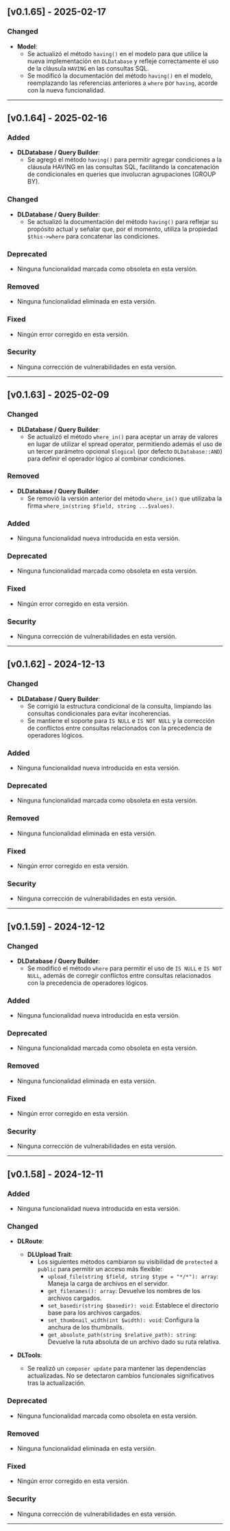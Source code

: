 ## [v0.1.65] - 2025-02-17

### Changed

- **Model**:
  - Se actualizó el método `having()` en el modelo para que utilice la nueva implementación en `DLDatabase` y refleje correctamente el uso de la cláusula `HAVING` en las consultas SQL.
  - Se modificó la documentación del método `having()` en el modelo, reemplazando las referencias anteriores a `where` por `having`, acorde con la nueva funcionalidad.

---

## [v0.1.64] - 2025-02-16

### Added

- **DLDatabase / Query Builder**:
  - Se agregó el método `having()` para permitir agregar condiciones a la cláusula HAVING en las consultas SQL, facilitando la concatenación de condicionales en queries que involucran agrupaciones (GROUP BY).

### Changed

- **DLDatabase / Query Builder**:
  - Se actualizó la documentación del método `having()` para reflejar su propósito actual y señalar que, por el momento, utiliza la propiedad `$this->where` para concatenar las condiciones.

### Deprecated

- Ninguna funcionalidad marcada como obsoleta en esta versión.

### Removed

- Ninguna funcionalidad eliminada en esta versión.

### Fixed

- Ningún error corregido en esta versión.

### Security

- Ninguna corrección de vulnerabilidades en esta versión.

---

## [v0.1.63] - 2025-02-09

### Changed

- **DLDatabase / Query Builder**:
  - Se actualizó el método `where_in()` para aceptar un array de valores en lugar de utilizar el spread operator, permitiendo además el uso de un tercer parámetro opcional `$logical` (por defecto `DLDatabase::AND`) para definir el operador lógico al combinar condiciones.
  
### Removed

- **DLDatabase / Query Builder**:
  - Se removió la versión anterior del método `where_in()` que utilizaba la firma `where_in(string $field, string ...$values)`.

### Added

- Ninguna funcionalidad nueva introducida en esta versión.

### Deprecated

- Ninguna funcionalidad marcada como obsoleta en esta versión.

### Fixed

- Ningún error corregido en esta versión.

### Security

- Ninguna corrección de vulnerabilidades en esta versión.

---

## [v0.1.62] - 2024-12-13

### Changed

- **DLDatabase / Query Builder**:
  - Se corrigió la estructura condicional de la consulta, limpiando las consultas condicionales para evitar incoherencias.
  - Se mantiene el soporte para `IS NULL` e `IS NOT NULL` y la corrección de conflictos entre consultas relacionados con la precedencia de operadores lógicos.

### Added

- Ninguna funcionalidad nueva introducida en esta versión.

### Deprecated

- Ninguna funcionalidad marcada como obsoleta en esta versión.

### Removed

- Ninguna funcionalidad eliminada en esta versión.

### Fixed

- Ningún error corregido en esta versión.

### Security

- Ninguna corrección de vulnerabilidades en esta versión.

---

## [v0.1.59] - 2024-12-12

### Changed

- **DLDatabase / Query Builder**:
  - Se modificó el método `where` para permitir el uso de `IS NULL` e `IS NOT NULL`, además de corregir conflictos entre consultas relacionados con la precedencia de operadores lógicos.

### Added

- Ninguna funcionalidad nueva introducida en esta versión.

### Deprecated

- Ninguna funcionalidad marcada como obsoleta en esta versión.

### Removed

- Ninguna funcionalidad eliminada en esta versión.

### Fixed

- Ningún error corregido en esta versión.

### Security

- Ninguna corrección de vulnerabilidades en esta versión.

---

## [v0.1.58] - 2024-12-11

### Added

- Ninguna funcionalidad nueva introducida en esta versión.

### Changed

- **DLRoute**:

  - **DLUpload Trait**:
    - Los siguientes métodos cambiaron su visibilidad de `protected` a `public` para permitir un acceso más flexible:
      - `upload_file(string $field, string $type = "*/*"): array`: Maneja la carga de archivos en el servidor.
      - `get_filenames(): array`: Devuelve los nombres de los archivos cargados.
      - `set_basedir(string $basedir): void`: Establece el directorio base para los archivos cargados.
      - `set_thumbnail_width(int $width): void`: Configura la anchura de los thumbnails.
      - `get_absolute_path(string $relative_path): string`: Devuelve la ruta absoluta de un archivo dado su ruta relativa.

- **DLTools**:
  - Se realizó un `composer update` para mantener las dependencias actualizadas. No se detectaron cambios funcionales significativos tras la actualización.

### Deprecated

- Ninguna funcionalidad marcada como obsoleta en esta versión.

### Removed

- Ninguna funcionalidad eliminada en esta versión.

### Fixed

- Ningún error corregido en esta versión.

### Security

- Ninguna corrección de vulnerabilidades en esta versión.

---